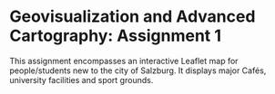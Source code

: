 # Geovisualization and Advanced Cartography: Assignment 1

This assignment encompasses an interactive Leaflet map for people/students new to the city of Salzburg.
It displays major Cafés, university facilities and sport grounds.
